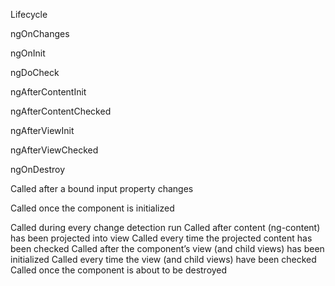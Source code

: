 
Lifecycle

ngOnChanges

ngOnInit

ngDoCheck

ngAfterContentInit

ngAfterContentChecked

ngAfterViewInit

ngAfterViewChecked

ngOnDestroy

Called after a bound input property changes

Called once the component is initialized

Called during every change detection run
Called after content (ng-content) has been projected into view
Called every time the projected content has been checked
Called after the component’s view (and child views) has been initialized
Called every time the view (and child views) have been checked
Called once the component is about to be destroyed
